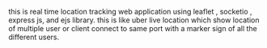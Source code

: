 this is real time location tracking web application using leaflet , socketio , express js, and ejs library.
this is like uber live location which show location of multiple user or client connect to same port with a marker sign of all the different users.

